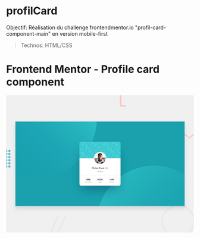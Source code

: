 # profilCard

Objectif: Réalisation du challenge frontendmentor.io "profil-card-component-main" en version mobile-first

> Technos: HTML/CSS

# Frontend Mentor - Profile card component

![Design preview for the Profile card component coding challenge](./src/design/desktop-preview.jpg)

